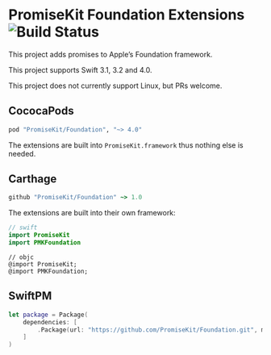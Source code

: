 # PromiseKit Foundation Extensions ![Build Status]

This project adds promises to Apple’s Foundation framework.

This project supports Swift 3.1, 3.2 and 4.0.

This project does not currently support Linux, but PRs welcome.

## CococaPods

```ruby
pod "PromiseKit/Foundation", "~> 4.0"
```

The extensions are built into `PromiseKit.framework` thus nothing else is needed.

## Carthage

```ruby
github "PromiseKit/Foundation" ~> 1.0
```

The extensions are built into their own framework:

```swift
// swift
import PromiseKit
import PMKFoundation
```

```objc
// objc
@import PromiseKit;
@import PMKFoundation;
```

## SwiftPM

```swift
let package = Package(
    dependencies: [
        .Package(url: "https://github.com/PromiseKit/Foundation.git", majorVersion: 1)
    ]
)
```


[Build Status]: https://travis-ci.org/PromiseKit/Foundation.svg?branch=master
